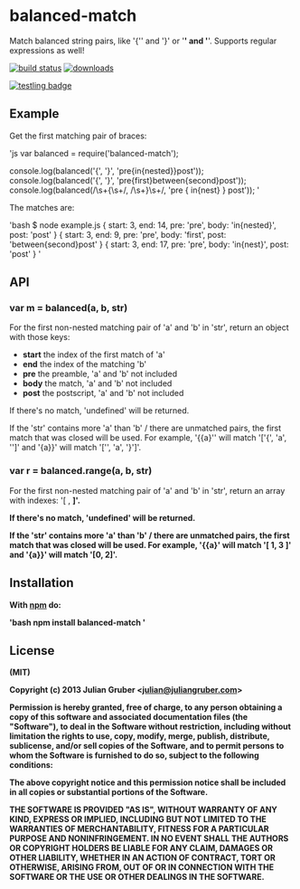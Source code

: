 # balanced-match

Match balanced string pairs, like '{'' and '}' or '<b>' and '</b>'. Supports regular expressions as well!

[![build status](https://secure.travis-ci.org/juliangruber/balanced-match.svg)](http://travis-ci.org/juliangruber/balanced-match)
[![downloads](https://img.shields.io/npm/dm/balanced-match.svg)](https://www.npmjs.org/package/balanced-match)

[![testling badge](https://ci.testling.com/juliangruber/balanced-match.png)](https://ci.testling.com/juliangruber/balanced-match)

## Example

Get the first matching pair of braces:

'js
var balanced = require('balanced-match');

console.log(balanced('{', '}', 'pre{in{nested}}post'));
console.log(balanced('{', '}', 'pre{first}between{second}post'));
console.log(balanced(/\s+\{\s+/, /\s+\}\s+/, 'pre  {   in{nest}   }  post'));
'

The matches are:

'bash
$ node example.js
{ start: 3, end: 14, pre: 'pre', body: 'in{nested}', post: 'post' }
{ start: 3,
  end: 9,
  pre: 'pre',
  body: 'first',
  post: 'between{second}post' }
{ start: 3, end: 17, pre: 'pre', body: 'in{nest}', post: 'post' }
'

## API

### var m = balanced(a, b, str)

For the first non-nested matching pair of 'a' and 'b' in 'str', return an
object with those keys:

* **start** the index of the first match of 'a'
* **end** the index of the matching 'b'
* **pre** the preamble, 'a' and 'b' not included
* **body** the match, 'a' and 'b' not included
* **post** the postscript, 'a' and 'b' not included

If there's no match, 'undefined' will be returned.

If the 'str' contains more 'a' than 'b' / there are unmatched pairs, the 
first match that was closed will be used. For example, '{{a}'' will match '['{', 'a', '']' and '{a}}' will match '['', 'a', '}']'.

### var r = balanced.range(a, b, str)

For the first non-nested matching pair of 'a' and 'b' in 'str', return an
array with indexes: '[ <a index>, <b index> ]'.

If there's no match, 'undefined' will be returned.

If the 'str' contains more 'a' than 'b' / there are unmatched pairs, the first match that was closed will be used. For example, '{{a}' will match '[ 1, 3 ]' and '{a}}' will match '[0, 2]'.

## Installation

With [npm](https://npmjs.org) do:

'bash
npm install balanced-match
'

## License

(MIT)

Copyright (c) 2013 Julian Gruber &lt;julian@juliangruber.com&gt;

Permission is hereby granted, free of charge, to any person obtaining a copy of
this software and associated documentation files (the "Software"), to deal in
the Software without restriction, including without limitation the rights to
use, copy, modify, merge, publish, distribute, sublicense, and/or sell copies
of the Software, and to permit persons to whom the Software is furnished to do
so, subject to the following conditions:

The above copyright notice and this permission notice shall be included in all
copies or substantial portions of the Software.

THE SOFTWARE IS PROVIDED "AS IS", WITHOUT WARRANTY OF ANY KIND, EXPRESS OR
IMPLIED, INCLUDING BUT NOT LIMITED TO THE WARRANTIES OF MERCHANTABILITY,
FITNESS FOR A PARTICULAR PURPOSE AND NONINFRINGEMENT. IN NO EVENT SHALL THE
AUTHORS OR COPYRIGHT HOLDERS BE LIABLE FOR ANY CLAIM, DAMAGES OR OTHER
LIABILITY, WHETHER IN AN ACTION OF CONTRACT, TORT OR OTHERWISE, ARISING FROM,
OUT OF OR IN CONNECTION WITH THE SOFTWARE OR THE USE OR OTHER DEALINGS IN THE
SOFTWARE.
